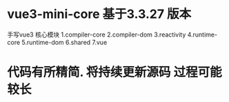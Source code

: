 # vue3-mini-core   基于3.3.27 版本
手写vue3 核心模块 
1.compiler-core
2.compiler-dom
3.reactivity
4.runtime-core
5.runtime-dom
6.shared
7.vue

# 代码有所精简. 将持续更新源码 过程可能较长

